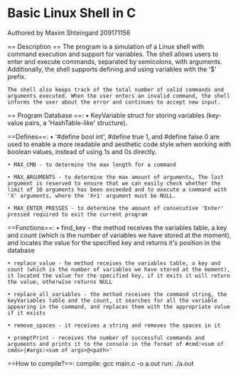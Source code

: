 # Basic Linux Shell in C
Authored by Maxim Shteingard
209171156

== Description == 
	The program is a simulation of a Linux shell with command execution and support for variables. The shell allows users to enter and execute commands, separated by semicolons, with arguments. Additionally, the shell supports defining and using variables with the '$' prefix.

	The shell also keeps track of the total number of valid commands and arguments executed. When the user enters an invalid command, the shell informs the user about the error and continues to accept new input.

== Program Database ==:
	• KeyVariable struct for storing variables (key-value pairs, a 'HashTable-like' structure).

==Defines==:
	• '#define bool int', #define true 1, and #define false 0 are used to enable a more readable and aesthetic code style when working with boolean values, instead of using 1s and 0s directly.
	
	• MAX_CMD - to determine the max length for a command
	
	• MAX_ARGUMENTS - to determine the max amount of arguments, The last argument is reserved to ensure that we can easily check whether the limit of 10 arguments has been exceeded and to execute a command with 'X' arguments, where the 'X+1' argument must be NULL.
	
	• MAX_ENTER_PRESSES - to determine the amount of consecutive 'Enter' pressed required to exit the current program 

==Functions==:
	• find_key - the method receives the variables table, a key and count (which is the number of variables we have stored at the moment), and locates the value for the specified key and returns it's position in the database
	
	• replace_value - he method receives the variables table, a key and count (which is the number of variables we have stored at the moment), it located the value for the specified key, if it exits it will return the value, otherwise returns NULL

	• replace_all_variables - the method receives the command string, the keyVariables table and the count, it searches for all the variable appearing in the command, and replaces them with the appropriate value if it exists

	• remove_spaces - it receives a string and removes the spaces in it

	• promptPrint - receives the number of successful commands and arguments and prints it to the console in the format of #cmd:<sum of cmds>|#args:<sum of args>@<path>'


==How to compile?==:
	compile: gcc main.c -o a.out
	run: ./a.out

